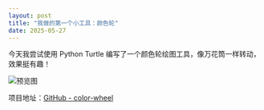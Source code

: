 ```yaml
---
layout: post
title: "我做的第一个小工具：颜色轮"
date: 2025-05-27
---
```


今天我尝试使用 Python Turtle 编写了一个颜色轮绘图工具，像万花筒一样转动，效果挺有趣！

![预览图](../assets/images/color-wheel.png)

项目地址：[GitHub - color-wheel](https://github.com/yuki123/color-wheel)
